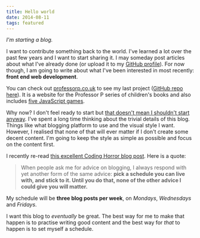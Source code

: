 ```yaml
---
title: Hello world
date: 2014-08-11
tags: featured
---
```


*I'm starting a blog.* 

I want to contribute something back to the world. I've learned a lot over the past few years and I want to start sharing it. I may someday post articles about what I've already done (or upload it to my [GitHub profile](https://github.com/davidxmoody)). For now though, I am going to write about what I've been interested in most recently: **front end web development**. 

You can check out [professorp.co.uk](http://professorp.co.uk/) to see my last project ([GitHub repo here](https://github.com/davidxmoody/professorp.co.uk)). It is a website for the Professor P series of children's books and also includes [five JavaScript games](http://professorp.co.uk/games/). 


Why now? I don't feel ready to start but [that doesn't mean I shouldn't start anyway](http://jamesclear.com/successful-people-start-before-they-feel-ready). I've spent a long time thinking about the trivial details of this blog. Things like what blogging platform to use and the visual style I want. However, I realised that none of that will ever matter if I don't create some decent content. I'm going to keep the style as simple as possible and focus on the content first. 

I recently re-read [this excellent Coding Horror blog post](http://blog.codinghorror.com/how-to-achieve-ultimate-blog-success-in-one-easy-step/). Here is a quote:

> When people ask me for advice on blogging, I always respond with yet another form of the same advice: **pick a schedule you can live with, and stick to it. Until you do that, none of the other advice I could give you will matter.**

My schedule will be **three blog posts per week**, on *Mondays*, *Wednesdays* and *Fridays*.

I want this blog to *eventually* be great. The best way for me to make that happen is to practise writing good content and the best way for *that* to happen is to set myself a schedule. 
